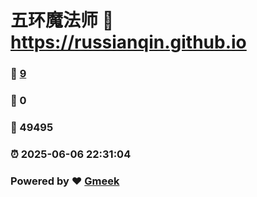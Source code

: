 # 五环魔法师 :link: https://russianqin.github.io 
### :page_facing_up: [9](https://russianqin.github.io/tag.html) 
### :speech_balloon: 0 
### :hibiscus: 49495 
### :alarm_clock: 2025-06-06 22:31:04 
### Powered by :heart: [Gmeek](https://github.com/Meekdai/Gmeek)
